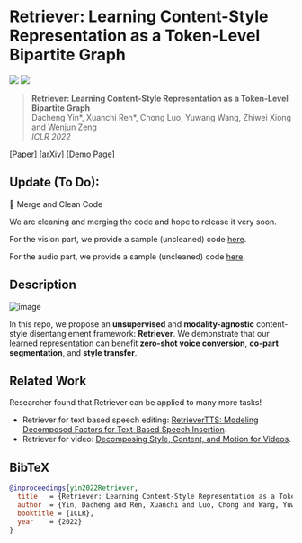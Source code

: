 # Retriever: Learning Content-Style Representation as a Token-Level Bipartite Graph

<a href="https://arxiv.org/abs/2202.12307"><img src="https://img.shields.io/badge/arXiv-2202.12307-b31b1b.svg"></a>
<a href="https://opensource.org/licenses/MIT"><img src="https://img.shields.io/badge/License-MIT-yellow.svg"></a>

> **Retriever: Learning Content-Style Representation as a Token-Level Bipartite Graph** <br>
> Dacheng Yin*, Xuanchi Ren*, Chong Luo, Yuwang Wang, Zhiwei Xiong and Wenjun Zeng <br>
> *ICLR 2022*<br>

[[Paper](https://openreview.net/pdf?id=AXWygMvuT6Q)] 
[[arXiv](https://arxiv.org/abs/2202.12307)] 
[[Demo Page](https://ydcustc.github.io/retriever-demo/)]

## Update (To Do):

<!-- :white_check_mark: Update SNGAN   -->
:black_square_button: Merge and Clean Code

We are cleaning and merging the code and hope to release it very soon.

For the vision part, we provide a sample (uncleaned) code [here](https://drive.google.com/file/d/1kqgDk_bcVlbIW2yOEbpaHxpq4MzWL1sg/view?usp=sharing).

For the audio part, we provide a sample (uncleaned) code [here](https://drive.google.com/file/d/1mpXCj_bw26bu8D_GH2Drr24AuZeaKGyZ/view?usp=sharing).

## Description   
![image](https://ydcustc.github.io/retriever-demo/imgs/model.PNG)

In this repo, we propose an **unsupervised** and **modality-agnostic** content-style disentanglement framework: **Retriever**. We demonstrate that our learned representation can benefit **zero-shot voice conversion**, **co-part segmentation**, and **style transfer**.

## Related Work

Researcher found that Retriever can be applied to many more tasks!

- Retriever for text based speech editing: [RetrieverTTS: Modeling Decomposed Factors for Text-Based Speech Insertion](https://www.isca-speech.org/archive/pdfs/interspeech_2022/yin22_interspeech.pdf).
- Retriever for video: [Decomposing Style, Content, and Motion for Videos](https://papers.ssrn.com/sol3/papers.cfm?abstract_id=4177879).


## BibTeX

```bibtex
@inproceedings{yin2022Retriever,
  title   = {Retriever: Learning Content-Style Representation as a Token-Level Bipartite Graph},
  author  = {Yin, Dacheng and Ren, Xuanchi and Luo, Chong and Wang, Yuwang, and Xiong, Zhiwei, and Zeng, Wenjun},
  booktitle = {ICLR},
  year    = {2022}
}
```

